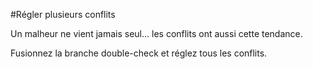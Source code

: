 #Régler plusieurs conflits

Un malheur ne vient jamais seul... les conflits ont aussi cette tendance.

Fusionnez la branche double-check et réglez tous les conflits.
